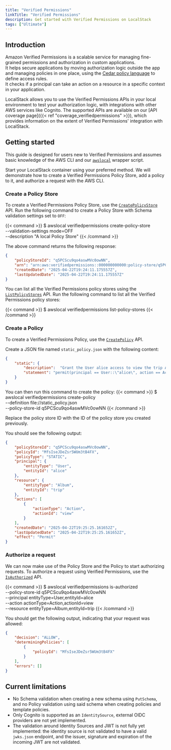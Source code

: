 ```yaml
---
title: "Verified Permissions"
linkTitle: "Verified Permissions"
description: Get started with Verified Permissions on LocalStack
tags: ["Ultimate"]
---
```


## Introduction

Amazon Verified Permissions is a scalable service for managing fine-grained permissions and authorization in custom applications.  
It helps secure applications by moving authorization logic outside the app and managing policies in one place, using the [Cedar policy language](https://docs.cedarpolicy.com/) to define access rules.  
It checks if a principal can take an action on a resource in a specific context in your application.

LocalStack allows you to use the Verified Permissions APIs in your local environment to test your authorization logic, with integrations with other AWS services like Cognito.
The supported APIs are available on our [API coverage page]({{< ref "coverage_verifiedpermissions" >}}), which provides information on the extent of Verified Permissions' integration with LocalStack.

## Getting started

This guide is designed for users new to Verified Permissions and assumes basic knowledge of the AWS CLI and our [`awslocal`](https://github.com/localstack/awscli-local) wrapper script.

Start your LocalStack container using your preferred method.
We will demonstrate how to create a Verified Permissions Policy Store, add a policy to it, and authorize a request with the AWS CLI.

### Create a Policy Store

To create a Verified Permissions Policy Store, use the [`CreatePolicyStore`](https://docs.aws.amazon.com/verifiedpermissions/latest/apireference/API_CreatePolicyStore.html) API.
Run the following command to create a Policy Store with Schema validation settings set to `OFF`:

{{< command >}}
$ awslocal verifiedpermissions create-policy-store \
  --validation-settings mode=OFF \
  --description "A local Policy Store"
{{< /command >}}

The above command returns the following response:

```json
{
    "policyStoreId": "q5PCScu9qo4aswMVc0owNN",
    "arn": "arn:aws:verifiedpermissions::000000000000:policy-store/q5PCScu9qo4aswMVc0owNN",
    "createdDate": "2025-04-22T19:24:11.175557Z",
    "lastUpdatedDate": "2025-04-22T19:24:11.175557Z"
}
```

You can list all the Verified Permissions policy stores using the [`ListPolicyStores`](https://docs.aws.amazon.com/verifiedpermissions/latest/apireference/API_ListPolicyStores.html) API.
Run the following command to list all the Verified Permissions policy stores:

{{< command >}}
$ awslocal verifiedpermissions list-policy-stores
{{< /command >}}

### Create a Policy

To create a Verified Permissions Policy, use the [`CreatePolicy`](https://docs.aws.amazon.com/verifiedpermissions/latest/apireference/API_CreatePolicy.html) API.

Create a JSON file named `static_policy.json` with the following content:

```json
{
    "static": {
        "description":  "Grant the User alice access to view the trip Album",
        "statement": "permit(principal == User::\"alice\", action == Action::\"view\", resource == Album::\"trip\");"
    }
}
```

You can then run this command to create the policy:
{{< command >}}
$ awslocal verifiedpermissions create-policy \
    --definition file://static_policy.json \
    --policy-store-id q5PCScu9qo4aswMVc0owNN
{{< /command >}}

Replace the policy store ID with the ID of the policy store you created previously.

You should see the following output:

```json
{
    "policyStoreId": "q5PCScu9qo4aswMVc0owNN",
    "policyId": "MfsIseJDeZsr5WUm3tB4FX",
    "policyType": "STATIC",
    "principal": {
        "entityType": "User",
        "entityId": "alice"
    },
    "resource": {
        "entityType": "Album",
        "entityId": "trip"
    },
    "actions": [
        {
            "actionType": "Action",
            "actionId": "view"
        }
    ],
    "createdDate": "2025-04-22T19:25:25.161652Z",
    "lastUpdatedDate": "2025-04-22T19:25:25.161652Z",
    "effect": "Permit"
}
```

### Authorize a request

We can now make use of the Policy Store and the Policy to start authorizing requests.
To authorize a request using Verified Permissions, use the [`IsAuthorized`](https://docs.aws.amazon.com/verifiedpermissions/latest/apireference/API_IsAuthorized.html) API.

{{< command >}}
$ awslocal verifiedpermissions is-authorized \
  --policy-store-id q5PCScu9qo4aswMVc0owNN \
  --principal entityType=User,entityId=alice \
  --action actionType=Action,actionId=view \
  --resource entityType=Album,entityId=trip
{{< /command >}}

You should get the following output, indicating that your request was allowed:

```json
{
    "decision": "ALLOW",
    "determiningPolicies": [
        {
            "policyId": "MfsIseJDeZsr5WUm3tB4FX"
        }
    ],
    "errors": []
}
```

## Current limitations

- No Schema validation when creating a new schema using `PutSchema`, and no Policy validation using said schema when creating policies and template policies.
- Only Cognito is supported as an `IdentitySource`, external OIDC providers are not yet implemented.
- The validation around Identity Sources and JWT is not fully yet implemented: the identity source is not validated to have a valid `jwks.json` endpoint, and the issuer, signature and expiration of the incoming JWT are not validated.
